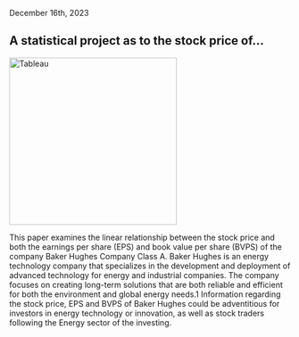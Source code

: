 December 16th, 2023
 ## A statistical project as to the stock price of…

<img src="https://github.com/user-attachments/assets/4eec32ac-724d-4c85-a07a-9d9535ee4ad7" alt="Tableau" width="300"/>

This paper examines the linear relationship between the stock price and both the earnings
per share (EPS) and book value per share (BVPS) of the company Baker Hughes Company Class
A. 
Baker Hughes is an energy technology company that specializes in the development and
deployment of advanced technology for energy and industrial companies. The company focuses
on creating long-term solutions that are both reliable and efficient for both the environment and
global energy needs.1 Information regarding the stock price, EPS and BVPS of Baker Hughes
could be adventitious for investors in energy technology or innovation, as well as stock traders
following the Energy sector of the investing.
